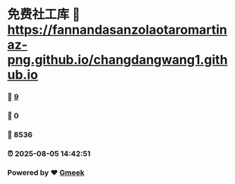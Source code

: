 # 免费社工库 :link: https://fannandasanzolaotaromartinaz-png.github.io/changdangwang1.github.io 
### :page_facing_up: [9](https://fannandasanzolaotaromartinaz-png.github.io/changdangwang1.github.io/tag.html) 
### :speech_balloon: 0 
### :hibiscus: 8536 
### :alarm_clock: 2025-08-05 14:42:51 
### Powered by :heart: [Gmeek](https://github.com/Meekdai/Gmeek)
